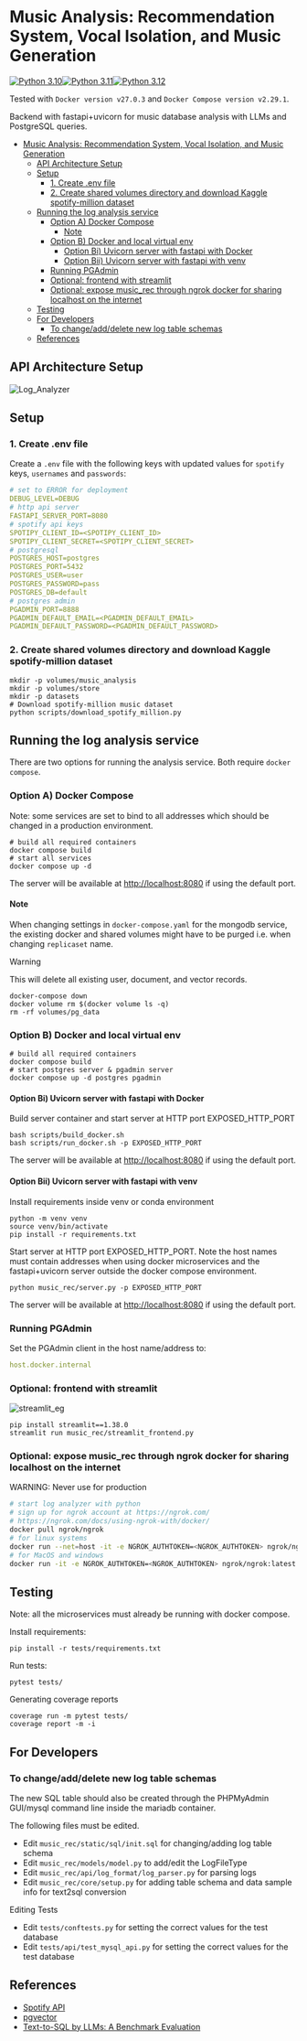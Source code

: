 # Music Analysis: Recommendation System, Vocal Isolation, and Music Generation

[![Python 3.10](https://img.shields.io/badge/python-3.10-green.svg)](https://www.python.org/downloads/release/python-3100/)[![Python 3.11](https://img.shields.io/badge/python-3.11-green.svg)](https://www.python.org/downloads/release/python-3110/)[![Python 3.12](https://img.shields.io/badge/python-3.12-green.svg)](https://www.python.org/downloads/release/python-3120/)

Tested with `Docker version v27.0.3` and `Docker Compose version v2.29.1`.

Backend with fastapi+uvicorn for music database analysis with LLMs and PostgreSQL queries.

- [Music Analysis: Recommendation System, Vocal Isolation, and Music Generation](#music-analysis-recommendation-system-vocal-isolation-and-music-generation)
  - [API Architecture Setup](#api-architecture-setup)
  - [Setup](#setup)
    - [1. Create .env file](#1-create-env-file)
    - [2. Create shared volumes directory and download Kaggle spotify-million dataset](#2-create-shared-volumes-directory-and-download-kaggle-spotify-million-dataset)
  - [Running the log analysis service](#running-the-log-analysis-service)
    - [Option A) Docker Compose](#option-a-docker-compose)
      - [Note](#note)
    - [Option B) Docker and local virtual env](#option-b-docker-and-local-virtual-env)
      - [Option Bi) Uvicorn server with fastapi with Docker](#option-bi-uvicorn-server-with-fastapi-with-docker)
      - [Option Bii) Uvicorn server with fastapi with venv](#option-bii-uvicorn-server-with-fastapi-with-venv)
    - [Running PGAdmin](#running-pgadmin)
    - [Optional: frontend with streamlit](#optional-frontend-with-streamlit)
    - [Optional: expose music\_rec through ngrok docker for sharing localhost on the internet](#optional-expose-music_rec-through-ngrok-docker-for-sharing-localhost-on-the-internet)
  - [Testing](#testing)
  - [For Developers](#for-developers)
    - [To change/add/delete new log table schemas](#to-changeadddelete-new-log-table-schemas)
  - [References](#references)

## API Architecture Setup

![Log_Analyzer](music_rec/static/images/log_analyzer.drawio.png)

## Setup

### 1. Create .env file

Create a `.env` file with the following keys with updated values for `spotify` keys, `usernames` and `passwords`:

```yaml
# set to ERROR for deployment
DEBUG_LEVEL=DEBUG
# http api server
FASTAPI_SERVER_PORT=8080
# spotify api keys
SPOTIPY_CLIENT_ID=<SPOTIPY_CLIENT_ID>
SPOTIPY_CLIENT_SECRET=<SPOTIPY_CLIENT_SECRET>
# postgresql
POSTGRES_HOST=postgres
POSTGRES_PORT=5432
POSTGRES_USER=user
POSTGRES_PASSWORD=pass
POSTGRES_DB=default
# postgres admin
PGADMIN_PORT=8888
PGADMIN_DEFAULT_EMAIL=<PGADMIN_DEFAULT_EMAIL>
PGADMIN_DEFAULT_PASSWORD=<PGADMIN_DEFAULT_PASSWORD>
```

### 2. Create shared volumes directory and download Kaggle spotify-million dataset

```shell
mkdir -p volumes/music_analysis
mkdir -p volumes/store
mkdir -p datasets
# Download spotify-million music dataset
python scripts/download_spotify_million.py
```

## Running the log analysis service

There are two options for running the analysis service. Both require `docker compose`.

### Option A) Docker Compose

Note: some services are set to bind to all addresses which should be changed in a production environment.

```shell
# build all required containers
docker compose build
# start all services
docker compose up -d
```

The server will be available at <http://localhost:8080> if using the default port.

#### Note

When changing settings in `docker-compose.yaml` for the mongodb service, the existing docker and shared volumes might have to be purged i.e. when changing `replicaset` name.

> [!WARNING]
> This will delete all existing user, document, and vector records.

```shell
docker-compose down
docker volume rm $(docker volume ls -q)
rm -rf volumes/pg_data
```

### Option B) Docker and local virtual env

```shell
# build all required containers
docker compose build
# start postgres server & pgadmin server
docker compose up -d postgres pgadmin
```

#### Option Bi) Uvicorn server with fastapi with Docker

Build server container and start server at HTTP port EXPOSED_HTTP_PORT

```shell
bash scripts/build_docker.sh
bash scripts/run_docker.sh -p EXPOSED_HTTP_PORT
```

The server will be available at <http://localhost:8080> if using the default port.

#### Option Bii) Uvicorn server with fastapi with venv

Install requirements inside venv or conda environment

```shell
python -m venv venv
source venv/bin/activate
pip install -r requirements.txt
```

Start server at HTTP port EXPOSED_HTTP_PORT. Note the host names must contain addresses when using docker microservices and the fastapi+uvicorn server outside the docker compose environment.

```shell
python music_rec/server.py -p EXPOSED_HTTP_PORT
```

The server will be available at <http://localhost:8080> if using the default port.

### Running PGAdmin

Set the PGAdmin client in the host name/address to:

```yaml
host.docker.internal
```

### Optional: frontend with streamlit

![streamlit_eg](music_rec/static/images/streamlit_example.png)

```shell
pip install streamlit==1.38.0
streamlit run music_rec/streamlit_frontend.py
```

### Optional: expose music_rec through ngrok docker for sharing localhost on the internet

WARNING: Never use for production

```bash
# start log analyzer with python
# sign up for ngrok account at https://ngrok.com/
# https://ngrok.com/docs/using-ngrok-with/docker/
docker pull ngrok/ngrok
# for linux systems
docker run --net=host -it -e NGROK_AUTHTOKEN=<NGROK_AUTHTOKEN> ngrok/ngrok:latest http <EXPOSED_HTTP_PORT>
# for MacOS and windows
docker run -it -e NGROK_AUTHTOKEN=<NGROK_AUTHTOKEN> ngrok/ngrok:latest http host.docker.internal:<EXPOSED_HTTP_PORT>
```

## Testing

Note: all the microservices must already be running with docker compose.

Install requirements:

```shell
pip install -r tests/requirements.txt
```

Run tests:

```shell
pytest tests/
```

Generating coverage reports

```shell
coverage run -m pytest tests/
coverage report -m -i
```

## For Developers

### To change/add/delete new log table schemas

The new SQL table should also be created through the PHPMyAdmin GUI/mysql command line inside the mariadb container.

The following files must be edited.

- Edit `music_rec/static/sql/init.sql` for changing/adding log table schema
- Edit `music_rec/models/model.py` to add/edit the LogFileType
- Edit `music_rec/api/log_format/log_parser.py` for parsing logs
- Edit `music_rec/core/setup.py` for adding table schema and data sample info for text2sql conversion

Editing Tests

- Edit `tests/conftests.py` for setting the correct values for the test database
- Edit `tests/api/test_mysql_api.py` for setting the correct values for the test database

## References

- [Spotify API](https://developer.spotify.com/documentation/web-api/reference/get-recommendations)
- [pgvector](https://github.com/pgvector/pgvector)
- [Text-to-SQL by LLMs: A Benchmark Evaluation](https://arxiv.org/pdf/2308.15363)
